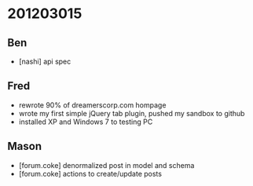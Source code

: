 # 201203015

## Ben
- [nashi] api spec



## Fred
- rewrote 90% of dreamerscorp.com hompage
- wrote my first simple jQuery tab plugin, pushed my sandbox to github
- installed XP and Windows 7 to testing PC


## Mason
- [forum.coke] denormalized post in model and schema
- [forum.coke] actions to create/update posts
